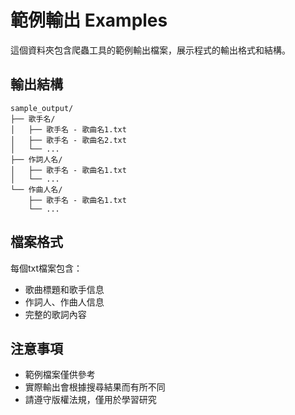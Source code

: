 # 範例輸出 Examples

這個資料夾包含爬蟲工具的範例輸出檔案，展示程式的輸出格式和結構。

## 輸出結構

```
sample_output/
├── 歌手名/
│   ├── 歌手名 - 歌曲名1.txt
│   ├── 歌手名 - 歌曲名2.txt
│   └── ...
├── 作詞人名/
│   ├── 歌手名 - 歌曲名1.txt
│   └── ...
└── 作曲人名/
    ├── 歌手名 - 歌曲名1.txt
    └── ...
```

## 檔案格式

每個txt檔案包含：
- 歌曲標題和歌手信息
- 作詞人、作曲人信息
- 完整的歌詞內容

## 注意事項

- 範例檔案僅供參考
- 實際輸出會根據搜尋結果而有所不同
- 請遵守版權法規，僅用於學習研究

